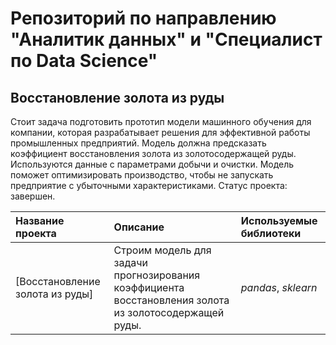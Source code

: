 # Репозиторий по направлению "Аналитик данных" и "Специалист по Data Science"

## Восстановление золота из руды

Стоит задача подготовить прототип модели машинного обучения для компании, которая разрабатывает решения для эффективной работы промышленных предприятий.
Модель должна предсказать коэффициент восстановления золота из золотосодержащей руды. Используются данные с параметрами добычи и очистки.
Модель поможет оптимизировать производство, чтобы не запускать предприятие с убыточными характеристиками.
Статус проекта: завершен.

| Название проекта | Описание | Используемые библиотеки | 
| :---------------------- | :---------------------- | :---------------------- |
| [Восстановление золота из руды] | Строим модель для задачи прогнозирования коэффициента восстановления золота из золотосодержащей руды. | *pandas*, *sklearn* |